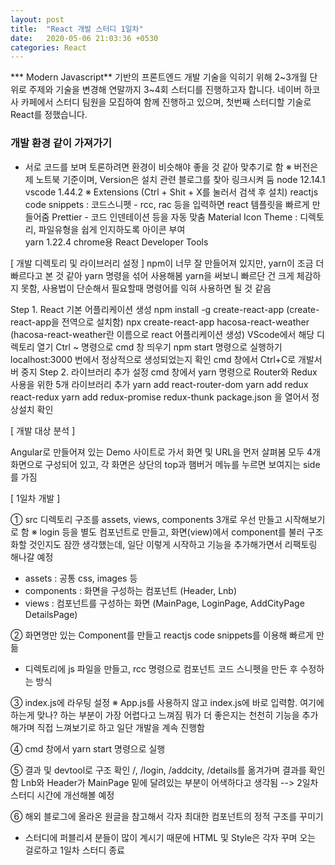 ```yaml
---
layout: post
title:  "React 개발 스터디 1일차"
date:   2020-05-06 21:03:36 +0530
categories: React 
---
```


*** Modern Javascript** 기반의 프론트엔드 개발 기술을 익히기 위해 2~3개월 단위로 주제와 기술을 변경해 연말까지 3~4회 스터디를 진행하고자 합니다. 네이버 하코사 카페에서 스터디 팀원을 모집하여 함께 진행하고 있으며, 첫번째 스터디할 기술로 React를 정했습니다.

### 개발 환경 같이 가져가기

* 서로 코드를 보며 토론하려면 환경이 비슷해야 좋을 것 같아 맞추기로 함
※ 버전은 제 노트북 기준이며, Version은 설치 관련 블로그를 찾아 링크시켜 둠
node 12.14.1
vscode 1.44.2
※ Extensions (Ctrl + Shit + X를 눌러서 검색 후 설치)
   reactjs code snippets : 코드스니펫 - rcc, rac 등을 입력하면 react 템플릿을 빠르게 만들어줌
   Prettier - 코드 인덴테이션 등을 자동 맞춤
   Material Icon Theme : 디렉토리, 파일유형을 쉽게 인지하도록 아이콘 부여   
yarn 1.22.4
chrome용 React Developer Tools

[ 개발 디렉토리 및 라이브러리 설정 ]
npm이 너무 잘 만들어져 있지만, yarn이 조금 더 빠르다고 본 것 같아 yarn 명령을 섞어 사용해봄
yarn을 써보니 빠르단 건 크게 체감하지 못함, 사용법이 단순해서 필요할때 명령어를 익혀 사용하면 될 것 같음 

Step 1. React 기본 어플리케이션 생성
npm install -g create-react-app   (create-react-app을 전역으로 설치함)
npx create-react-app hacosa-react-weather  (hacosa-react-weather란 이름으로 react 어플리케이션 생성)
VScode에서 해당 디렉토리 열기
Ctrl ~ 명령으로 cmd 창 띄우기
npm start 명령으로 실행하기
localhost:3000 번에서 정상적으로 생성되었는지 확인
cmd 창에서 Ctrl+C로 개발서버 중지
Step 2. 라이브러리 추가 설정
cmd 창에서 yarn 명령으로 Router와 Redux 사용을 위한 5개 라이브러리 추가
yarn add react-router-dom
yarn add redux react-redux
yarn add redux-promise redux-thunk
package.json 을 열어서 정상설치 확인

[ 개발 대상 분석 ]

Angular로 만들어져 있는 Demo 사이트로 가서 화면 및 URL을 먼저 살펴봄
모두 4개 화면으로 구성되어 있고, 각 화면은 상단의 top과 햄버거 메뉴를 누르면 보여지는 side를 가짐



[ 1일차 개발 ]

① src 디렉토리 구조를 assets, views, components 3개로 우선 만들고 시작해보기로 함
   ※ login 등을 별도 컴포넌트로 만들고, 화면(view)에서 component를 불러 구조화할 것인지도 잠깐 생각했는데,
      일단 이렇게 시작하고 기능을 추가해가면서 리팩토링 해나갈 예정
   - assets : 공통 css, images 등
   - components : 화면을 구성하는 컴포넌트 (Header, Lnb)
   - views : 컴포넌트를 구성하는 화면 (MainPage, LoginPage, AddCityPage DetailsPage)

② 화면명만 있는 Component를 만들고 reactjs code snippets를 이용해 빠르게 만듦
   - 디렉토리에 js 파일을 만들고, rcc 명령으로 컴포넌트 코드 스니펫을 만든 후 수정하는 방식
 

③ index.js에 라우팅 설정
※ App.js를 사용하지 않고 index.js에 바로 입력함. 여기에 하는게 맞나? 하는 부분이 가장 어렵다고 느껴짐
   뭐가 더 좋은지는 천천히 기능을 추가해가며 직접 느껴보기로 하고 일단 개발을 계속 진행함



④ cmd 창에서 yarn start 명령으로 실행 



⑤ 결과 및 devtool로 구조 확인
  /, /login, /addcity, /details를 옮겨가며 결과를 확인함 
 Lnb와 Header가 MainPage 밑에 달려있는 부분이 어색하다고 생각됨 --> 2일차 스터디 시간에 개선해볼 예정




⑥ 해외 블로그에 올라온 원글을 참고해서 각자 최대한 컴포넌트의 정적 구조를 꾸미기
   - 스터디에 퍼블리셔 분들이 많이 계시기 때문에 HTML 및 Style은 각자 꾸며 오는 걸로하고 1일차 스터디 종료